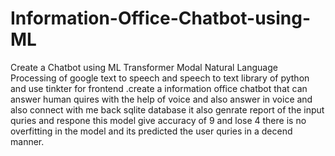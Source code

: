 # Information-Office-Chatbot-using-ML
Create a Chatbot using ML Transformer Modal  Natural Language Processing of google text to speech and speech to text library of python and use  tinkter for frontend .create a information office chatbot that can answer human quires with the help of voice and also answer in voice and also connect with me back sqlite database it also genrate report of the input quries and respone this model  give accuracy of 9 and lose 4 there is no overfitting in the model and its predicted the user quries in a decend manner.
